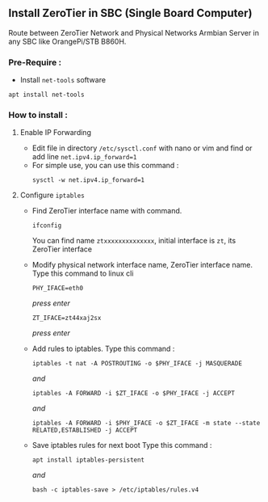 ## Install ZeroTier in SBC (Single Board Computer)

Route between ZeroTier Network and Physical Networks Armbian Server in any SBC like OrangePi/STB B860H.

### Pre-Require :
- Install `net-tools` software
```
apt install net-tools
```

### How to install :
1. Enable IP Forwarding
   - Edit file in directory `/etc/sysctl.conf` with nano or vim and find or add line `net.ipv4.ip_forward=1`
   - For simple use, you can use this command :
     ```
     sysctl -w net.ipv4.ip_forward=1
     ```

2. Configure `iptables`
   - Find ZeroTier interface name with command.
     ```
     ifconfig
     ```
     You can find name `ztxxxxxxxxxxxxxx`, initial interface is `zt`, its ZeroTier interface
   - Modify physical network interface name, ZeroTier interface name. Type this command to linux cli
     ```
     PHY_IFACE=eth0
     ```
     _press enter_
     ```
     ZT_IFACE=zt44xaj2sx
     ```
     _press enter_
     
   - Add rules to iptables.
     Type this command :
     ```
     iptables -t nat -A POSTROUTING -o $PHY_IFACE -j MASQUERADE
     ```
     _and_
     ```
     iptables -A FORWARD -i $ZT_IFACE -o $PHY_IFACE -j ACCEPT
     ```
     _and_
     ```
     iptables -A FORWARD -i $PHY_IFACE -o $ZT_IFACE -m state --state RELATED,ESTABLISHED -j ACCEPT
     ```

    - Save iptables rules for next boot
      Type this command :
      ```
      apt install iptables-persistent
      ```
      _and_
      ```
      bash -c iptables-save > /etc/iptables/rules.v4
      ```
